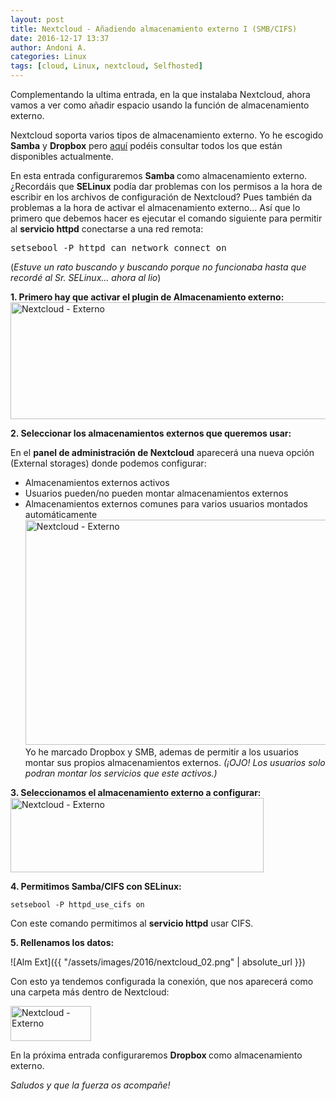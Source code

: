 ```yaml
---
layout: post
title: Nextcloud - Añadiendo almacenamiento externo I (SMB/CIFS)
date: 2016-12-17 13:37
author: Andoni A.
categories: Linux
tags: [cloud, Linux, nextcloud, Selfhosted]
---
```

Complementando la ultima entrada, en la que instalaba Nextcloud, ahora vamos a ver como añadir espacio usando la función de almacenamiento externo.

Nextcloud soporta varios tipos de almacenamiento externo. Yo he escogido <strong>Samba</strong> y <strong>Dropbox</strong> pero <a href="https://docs.nextcloud.com/server/9/admin_manual/configuration_files/external_storage_configuration_gui.html#available-storage-backends">aquí</a> podéis consultar todos los que están disponibles actualmente.

En esta entrada configuraremos <strong>Samba </strong>como almacenamiento externo. ¿Recordáis que <strong>SELinux</strong> podía dar problemas con los permisos a la hora de escribir en los archivos de configuración de Nextcloud?
Pues también da problemas a la hora de activar el almacenamiento externo... Así que lo primero que debemos hacer es ejecutar el comando siguiente para permitir al <strong>servicio httpd</strong> conectarse a una red remota:
<pre class="code">setsebool -P httpd_can_network_connect on</pre>
(<em>Estuve un rato buscando y buscando porque no funcionaba hasta que recordé al Sr. SELinux... ahora al lio</em>)

<strong>1. Primero hay que activar el plugin de Almacenamiento externo:</strong> <img class="aligncenter size-full wp-image-192" src="http://blogdeandoniaf.files.wordpress.com/2016/11/seleccic3b3n_645.png" alt="Nextcloud - Externo" width="587" height="187" />

<strong>2. Seleccionar los almacenamientos externos que queremos usar:
</strong>

En el <strong>panel de administración de Nextcloud</strong> aparecerá una nueva opción (External storages) donde podemos configurar:
<ul>
 	<li>Almacenamientos externos activos</li>
 	<li>Usuarios pueden/no pueden montar almacenamientos externos</li>
 	<li>Almacenamientos externos comunes para varios usuarios montados automáticamente<img class="wp-image-191 aligncenter" src="http://blogdeandoniaf.files.wordpress.com/2016/11/seleccic3b3n_646.png" alt="Nextcloud - Externo" width="619" height="360" />Yo he marcado Dropbox y SMB, ademas de permitir a los usuarios montar sus propios almacenamientos externos. <em>(¡OJO! Los usuarios solo podran montar los servicios que este activos.)</em></li>
</ul>
<strong>3. Seleccionamos el almacenamiento externo a configurar:
</strong>

<img class="aligncenter size-full wp-image-189" src="http://blogdeandoniaf.files.wordpress.com/2016/11/seleccic3b3n_649.png" alt="Nextcloud - Externo" width="405" height="119" />

<strong>4. Permitimos Samba/CIFS con SELinux:
</strong>
<p class="code"><code>setsebool -P httpd_use_cifs on</code></p>
Con este comando permitimos al <strong>servicio httpd</strong> usar CIFS.

<strong>5. Rellenamos los datos:</strong>

![Alm Ext]({{ "/assets/images/2016/nextcloud_02.png" | absolute_url }})

Con esto ya tendemos configurada la conexión, que nos aparecerá como una carpeta más dentro de Nextcloud:

<img class="aligncenter size-full wp-image-194" src="http://blogdeandoniaf.files.wordpress.com/2016/11/seleccic3b3n_654.png" alt="Nextcloud - Externo" width="129" height="56" />

En la próxima entrada configuraremos <strong>Dropbox </strong>como almacenamiento externo.

<em>Saludos y que la fuerza os acompañe!</em>
